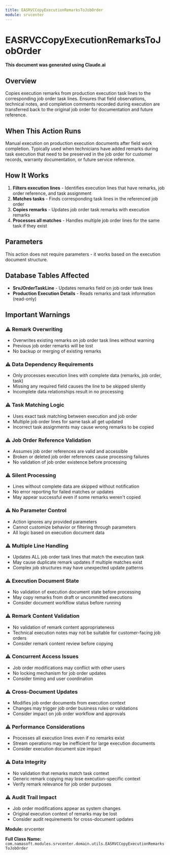 ```yaml
---
title: EASRVCCopyExecutionRemarksToJobOrder
module: srvcenter
---
```



<div class='entity-flows'>

# EASRVCCopyExecutionRemarksToJobOrder

**This document was generated using Claude.ai**

## Overview

Copies execution remarks from production execution task lines to the corresponding job order task lines. Ensures that field observations, technical notes, and completion comments recorded during execution are transferred back to the original job order for documentation and future reference.

## When This Action Runs

Manual execution on production execution documents after field work completion. Typically used when technicians have added remarks during task execution that need to be preserved in the job order for customer records, warranty documentation, or future service reference.

## How It Works

1. **Filters execution lines** - Identifies execution lines that have remarks, job order reference, and task assignment
2. **Matches tasks** - Finds corresponding task lines in the referenced job order
3. **Copies remarks** - Updates job order task remarks with execution remarks
4. **Processes all matches** - Handles multiple job order lines for the same task if they exist

## Parameters

This action does not require parameters - it works based on the execution document structure.

## Database Tables Affected

- **SrvJOrderTaskLine** - Updates remarks field on job order task lines
- **Production Execution Details** - Reads remarks and task information (read-only)

## Important Warnings

### ⚠️ Remark Overwriting
- Overwrites existing remarks on job order task lines without warning
- Previous job order remarks will be lost
- No backup or merging of existing remarks

### ⚠️ Data Dependency Requirements
- Only processes execution lines with complete data (remarks, job order, task)
- Missing any required field causes the line to be skipped silently
- Incomplete data relationships result in no processing

### ⚠️ Task Matching Logic
- Uses exact task matching between execution and job order
- Multiple job order lines for same task all get updated
- Incorrect task assignments may cause wrong remarks to be copied

### ⚠️ Job Order Reference Validation
- Assumes job order references are valid and accessible
- Broken or deleted job order references cause processing failures
- No validation of job order existence before processing

### ⚠️ Silent Processing
- Lines without complete data are skipped without notification
- No error reporting for failed matches or updates
- May appear successful even if some remarks weren't copied

### ⚠️ No Parameter Control
- Action ignores any provided parameters
- Cannot customize behavior or filtering through parameters
- All logic based on execution document data

### ⚠️ Multiple Line Handling
- Updates ALL job order task lines that match the execution task
- May cause duplicate remark updates if multiple matches exist
- Complex job structures may have unexpected update patterns

### ⚠️ Execution Document State
- No validation of execution document state before processing
- May copy remarks from draft or uncommitted executions
- Consider document workflow status before running

### ⚠️ Remark Content Validation
- No validation of remark content appropriateness
- Technical execution notes may not be suitable for customer-facing job orders
- Consider remark content review before copying

### ⚠️ Concurrent Access Issues
- Job order modifications may conflict with other users
- No locking mechanism for job order updates
- Consider timing and user coordination

### ⚠️ Cross-Document Updates
- Modifies job order documents from execution context
- Changes may trigger job order business rules or validations
- Consider impact on job order workflow and approvals

### ⚠️ Performance Considerations
- Processes all execution lines even if no remarks exist
- Stream operations may be inefficient for large execution documents
- Consider execution document size impact

### ⚠️ Data Integrity
- No validation that remarks match task context
- Generic remark copying may lose execution-specific context
- Verify remark relevance for job order purposes

### ⚠️ Audit Trail Impact
- Job order modifications appear as system changes
- Original execution context of remarks may be lost
- Consider audit requirements for cross-document updates

**Module:** srvcenter

**Full Class Name:** `com.namasoft.modules.srvcenter.domain.utils.EASRVCCopyExecutionRemarksToJobOrder`


</div>

